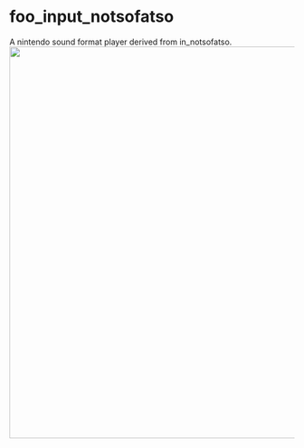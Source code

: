 # foo_input_notsofatso

A nintendo sound format player derived from in_notsofatso.<br>
<img src="https://github.com/Etercyber/foo_input_notsofatso/blob/master/conf.png" width="691px"/>

